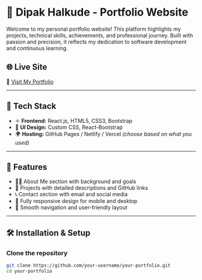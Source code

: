 # 💼 Dipak Halkude - Portfolio Website

Welcome to my personal portfolio website! This platform highlights my projects, technical skills, achievements, and professional journey. Built with passion and precision, it reflects my dedication to software development and continuous learning.

## 🌐 Live Site

🔗 [Visit My Portfolio](https://your-portfolio-link.com)

---

## 🚀 Tech Stack

- ⚛️ **Frontend:** React.js, HTML5, CSS3, Bootstrap
- 🎨 **UI Design:** Custom CSS, React-Bootstrap
- 🌍 **Hosting:** GitHub Pages / Netlify / Vercel *(choose based on what you used)*

---

## 📌 Features

- 👨‍💻 About Me section with background and goals
- 🧠 Projects with detailed descriptions and GitHub links
- 📞 Contact section with email and social media
- 📱 Fully responsive design for mobile and desktop
- 🎯 Smooth navigation and user-friendly layout

---

## 🛠️ Installation & Setup

### Clone the repository
```bash
git clone https://github.com/your-username/your-portfolio.git
cd your-portfolio
